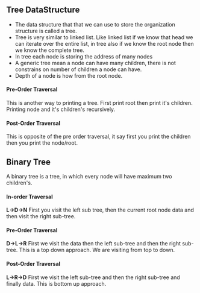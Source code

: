## Tree DataStructure

- The data structure that that we can use to store the organization structure is called a tree.
- Tree is very similar to linked list. Like linked list if we know that head we can iterate over the entire list, in tree also if we know the root node then we know the complete tree.
- In tree each node is storing the address of many nodes
- A generic tree mean a node can have many children, there is not constrains on number of children a node can have.
- Depth of a node is how from the root node.

#### Pre-Order Traversal

This is another way to printing a tree. First print root then print it's children. Printing node and it's children's recursively.

#### Post-Order Traversal

This is opposite of the pre order traversal, it say first you print the children then you print the node/root.

## Binary Tree

A binary tree is a tree, in which every node will have maximum two children's.

#### In-order Traversal

**L->D->N** First you visit the left sub tree, then the current root node data and then visit the right sub-tree.

#### Pre-Order Traversal

**D->L->R** First we visit the data then the left sub-tree and then the right sub-tree. This is a top down approach. We are visiting from top to down.

#### Post-Order Traversal

**L->R->D** First we visit the left sub-tree and then the right sub-tree and finally data. This is bottom up approach. 
